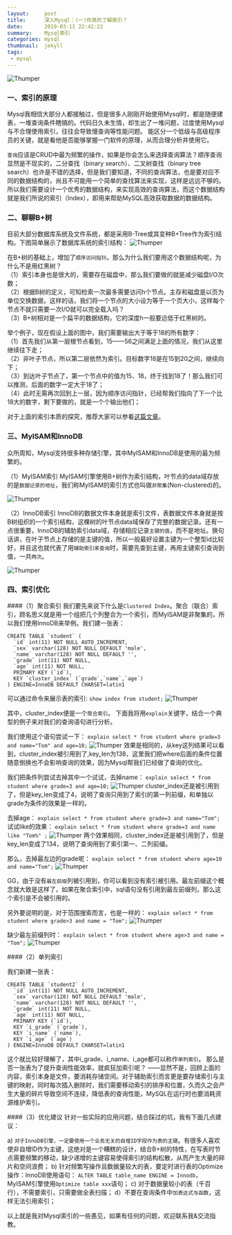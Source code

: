 ```yaml
---
layout:     post
title:      深入Mysql：(一)你真的了解索引？
date:       2019-03-11 22:42:22
summary:    Mysql索引
categories: mysql
thumbnail:  jekyll
tags:
 - mysql
---
```


![Thumper](https://www.fengweishang.com/wp-content/uploads/2019/01/mysql-sysnc-2.jpg) 

### 一、索引的原理 
Mysql我相信大部分人都接触过，但是很多人刚刚开始使用Mysql时，都是随便建表，一堆查询条件瞎搞的。代码日久未生情，却生出了一堆问题，过度使用Mysql与不合理使用索引，往往会导致慢查询等性能问题。 能区分一个低级与高级程序员的关键，就是看他是否能够掌握一门软件的原理，从而合理分析并使用它。

`查询`应该是CRUD中最为频繁的操作，如果是你会怎么来选择查询算法？顺序查询显然是不现实的，二分查找（binary search）、二叉树查找（binary tree search）也许是不错的选择，但是我们要知道，不同的查询算法，也是要对应不同的数据结构的，尚且不可能用一个简单的查找算法来实现，这样是远远不够的。 
所以我们需要设计一个优秀的数据结构，来实现高效的查询算法，而这个数据结构就是我们所说的索引（Index），即用来帮助MySQL高效获取数据的数据结构。

### 二、聊聊B+树 
目前大部分数据库系统及文件系统，都是采用B-Tree或其变种B+Tree作为索引结构。下图简单展示了数据库系统的索引结构：
![Thumper](http://ww1.sinaimg.cn/large/afce444dgy1g0z3g9fv5bj20dq05z0t1.jpg)

在B+树的基础上，增加了`顺序访问指针`。那么为什么我们要用这个数据结构呢，为什么不是用红黑树？  
（1）索引本身也是很大的，需要存在磁盘中，那么我们要做的就是减少磁盘I/O次数；  
（2）根据B树的定义，可知检索一次最多需要访问h个节点。主存和磁盘是以页为单位交换数据，这样的话，我们将一个节点的大小设为等于一个页大小，这样每个节点不就只需要一次I/O就可以完全载入吗？  
（3）B+树相对是一个扁平的数据结构，它的深度h一般要远低于红黑树的。  

举个例子，现在假设上面的图中，我们需要输出大于等于18的所有数字：  
（1）首先我们从第一层根节点看到，15——56之间满足上面的情况，我们从这里继续往下走；  
（2）非叶子节点，所以第二层依然为索引。目标数字18是在15到20之间，继续向下；  
（3）到达叶子节点了，第一个节点中的值为15、18，终于找到18了！那么我们可以推测，后面的数字一定大于18了；  
（4）此时无需再次回到上一层，因为顺序访问指针，已经帮我们指向了下一个比18大的数字，剩下要做的，就是一个个输出他们；  

对于上面的索引本质的探究，推荐大家可以参看[这篇文章][1]。

### 三、MyISAM和InnoDB 

众所周知，Mysql支持很多种存储引擎，其中MyISAM和InnoDB是使用的最为频繁的。

[1]: http://blog.codinglabs.org/articles/theory-of-mysql-index.html

（1）MyISAM索引 
MyISAM引擎使用B+树作为索引结构，叶节点的data域存放的是`数据记录的地址`，我们称MyISAM的索引方式也叫做`非聚集`(Non-clustered)的。

![Thumper](http://ww1.sinaimg.cn/large/afce444dgy1g0z4rlukopj20j80e43yy.jpg)

（2）InnoDB索引 
InnoDB的数据文件本身就是索引文件，表数据文件本身就是按B树组织的一个索引结构，这棵树的叶节点data域保存了完整的数据记录。还有一点很重要，InnoDB的辅助索引data域，存储相应记录`主键的值`，而不是地址。换句话讲，在叶子节点上存储的是主键的值，所以一般最好设置主键为一个整型id比较好，并且这也就代表了用`辅助索引来查询`时，需要先查到主键，再用主键索引查询到值，一共`两次`。

![Thumper](http://ww1.sinaimg.cn/large/afce444dgy1g0z53lfhr6j20d806n0t5.jpg)

### 四、索引优化
####（1）聚合索引 
我们要先来说下什么是`Clustered Index`。聚合（联合）索引，顾名思义就是用一个组把几个列整合为一个索引，而MyISAM是非聚集的，所以我们使用InnoDB来举例。我们建一张表：
```
CREATE TABLE `student` (
  `id` int(11) NOT NULL AUTO_INCREMENT,
  `sex` varchar(128) NOT NULL DEFAULT 'male',
  `name` varchar(128) NOT NULL DEFAULT '',
  `grade` int(11) NOT NULL,
  `age` int(11) NOT NULL,
  PRIMARY KEY (`id`),
  KEY `cluster_index` (`grade`,`name`,`age`)
) ENGINE=InnoDB DEFAULT CHARSET=latin1
```

可以通过命令来展示表的索引:
```show index from student;```
![Thumper](http://ww1.sinaimg.cn/large/afce444dgy1g108dch29lj219104dq33.jpg)

其中，cluster_index便是一个`聚合索引`。 
下面我将用`explain`关键字，结合一个典型的例子来对我们的查询语句进行分析。 

我们使用这个语句尝试一下： 
```explain select * from student where grade=3 and name="Tom" and age=10;```
![Thumper](http://ww1.sinaimg.cn/large/afce444dgy1g107z1m6w3j211102rt8m.jpg)
效果是相同的，从key这列结果可以看到，cluster_index被引用到了,key_len为138，这里我们把where后面的条件位置随意倒换也不会影响查询的效果，因为Mysql帮我们已经做了查询的优化。 

我们把条件列尝试去掉其中一个试试，去掉name：
```explain select * from student where grade=3 and age=10;```
![Thumper](http://ww1.sinaimg.cn/large/afce444dgy1g1087up8b6j20xp02rdfq.jpg)
cluster_index还是被引用到了，但是key_len变成了4，说明了查询只用到了索引的第一列前缀，和单独以grade为条件的效果是一样的。

去掉age：
```explain select * from student where grade=3 and name="Tom";```
试试like的效果：
```explain select * from student where grade=3 and name like "Tom%" ;```
![Thumper](http://ww1.sinaimg.cn/large/afce444dgy1g108dy91f2j20z602mjra.jpg)
两个效果相同，cluster_index还是被引用到了，但是key_len变成了134，说明了查询用到了索引第一、二列前缀。

那么，去掉最左边的grade呢：
```explain select * from student where age=10 and name="Tom";```
![Thumper](http://ww1.sinaimg.cn/large/afce444dgy1g108l7mxjaj20rw02sq2t.jpg)

GG，由于没有`最左前缀`列被引用到，你可以看到没有索引被引用。最左前缀这个概念就大致是这样了，如果在聚合索引中，sql语句没有引用到最左前缀列，那么这个索引是不会被引用的。

另外要说明的是，对于范围搜索而言，也是一样的：
```explain select * from student where grade>3 and name = "Tom";```
![Thumper](http://ww1.sinaimg.cn/large/afce444dgy1g108wr8aoyj20xm02sjra.jpg)

缺少最左前缀列时：
```explain select * from student where age>3 and name = "Tom";```
![Thumper](http://ww1.sinaimg.cn/large/afce444dgy1g108x6sy5cj20s602sq2t.jpg)


####（2）单列索引 

我们新建一张表： 

```
CREATE TABLE `student2` (
  `id` int(11) NOT NULL AUTO_INCREMENT,
  `sex` varchar(128) NOT NULL DEFAULT 'male',
  `name` varchar(128) NOT NULL DEFAULT '',
  `grade` int(11) NOT NULL,
  `age` int(11) NOT NULL,
  PRIMARY KEY (`id`),
  KEY `i_grade` (`grade`),
  KEY `i_name` (`name`),
  KEY `i_age` (`age`)
) ENGINE=InnoDB DEFAULT CHARSET=latin1
```

这个就比较好理解了，其中i_grade、i_name、i_age都可以称作`单列索引`。 
那么是否一张表为了提升查询性能效率，就疯狂加索引呢？ ——显然不是，回顾上面的内容，索引本身是文件，要消耗存储空间。对于辅助索引而言更是要存储索引与主键的映射，同时每次插入删除时，我们需要移动索引的排序和位置，久而久之会产生大量的碎片导致空间不连续，降低表的查询性能，MySQL在运行时也要消耗资源维护索引。 

####（3）优化建议 
针对一些实际的应用问题，结合踩过的坑，我有下面几点建议： 

a) `对于InnoDB引擎，一定要使用一个业务无关的自增ID字段作为表的主键`。有很多人喜欢使非自增ID作为主键，这绝对是一个糟糕的设计，结合B+树的特性，在写表时节点需要频繁的移动，缺少递增的主键容易使得索引的结构松散，从而产生大量的碎片和空间浪费； 
b) 针对频繁写操作且数据量较大的表，要定时进行表的Optimize操作：InnoDB使用语句： `ALTER TABLE table_name ENGINE = Innodb`，MyISAM引擎使用`Optimize table xxx`语句； 
c) 对于数据量较小的表（千百行），不需要索引，只需要做全表扫描； 
d）不要在查询条件中`加表达式与函数`，这样无法引用索引； 

以上就是我对Mysql索引的一些愚见，如果有任何的问题，欢迎联系我&交流指教。